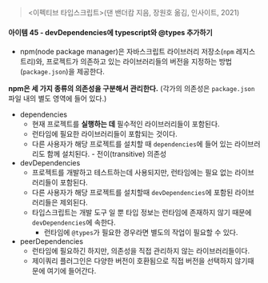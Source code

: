> <이펙티브 타입스크립트>(댄 밴더캄 지음, 장원호 옮김, 인사이트, 2021)

#### 아이템 45 - devDependencies에 typescript와 @types 추가하기

- npm(node package manager)은 자바스크립트 라이브러리 저장소(`npm` 레지스트리)와, 프로젝트가 의존하고 있는 라이브러리들의 버전을 지정하는 방법(`package.json`)을 제공한다.

**npm은 세 가지 종류의 의존성을 구분해서 관리한다.** (각가의 의존성은 `package.json` 파일 내의 별도 영역에 들어 있다.)

- dependencies
  - 현재 프로젝트를 **실행하는 데** 필수적인 라이브러리들이 포함된다.
  - 런타임에 필요한 라이브러리들이 포함되는 것이다.
  - 다른 사용자가 해당 프로젝트를 설치할 때 `dependencies`에 들어 있는 라이브러리도 함께 설치된다. - 전이(transitive) 의존성
- devDependencies
  - 프로젝트를 개발하고 테스트하는데 사용되지만, 런타임에는 필요 없는 라이브러리들이 포함된다.
  - 다른 사용자가 해당 프로젝트를 설치할때 `devDependencies`에 포함된 라이브러리들은 제외된다.
  - 타입스크립트는 개발 도구 일 뿐 타입 정보는 런타임에 존재하지 않기 때문에 `devDependencies`에 속한다.
    - 런타임에 `@types`가 필요한 경우라면 별도의 작업이 필요할 수 있다.
- peerDependencies
  - 런타임에 필요하긴 하지만, 의존성을 직접 관리하지 않는 라이브러리들이다.
  - 제이쿼리 플러그인은 다양한 버전이 호환됨으로 직접 버전을 선택하지 않기때문에 여기에 들어간다.
